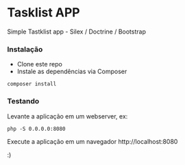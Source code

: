 # Tasklist APP
Simple Tastklist app - Silex / Doctrine / Bootstrap

### Instalação ###
* Clone este repo
* Instale as dependências via Composer

`composer install`


### Testando ###
Levante a aplicação em um webserver, ex:

`php -S 0.0.0.0:8080`


Execute a aplicação em um navegador
http://localhost:8080




:)
